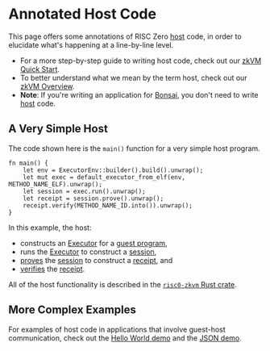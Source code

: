 # Annotated Host Code
This page offers some annotations of RISC Zero [host] code, in order to elucidate what's happening at a line-by-line level. 
- For a more step-by-step guide to writing host code, check out our [zkVM Quick Start]. 
- To better understand what we mean by the term host, check out our [zkVM Overview]. 
- **Note**: If you're writing an application for [Bonsai], you don't need to write [host] code.
 
## A Very Simple Host
The code shown here is the `main()` function for a very simple host program. 
```
fn main() {
    let env = ExecutorEnv::builder().build().unwrap();
    let mut exec = default_executor_from_elf(env, METHOD_NAME_ELF).unwrap();
    let session = exec.run().unwrap();
    let receipt = session.prove().unwrap();
    receipt.verify(METHOD_NAME_ID.into()).unwrap();
}
```
In this example, the host: 
- constructs an [Executor] for a [guest program], 
- runs the [Executor] to construct a [session],
- [proves] the [session] to construct a [receipt], and 
- [verifies] the [receipt]. 

All of the host functionality is described in the [`risc0-zkvm` Rust crate].

## More Complex Examples
For examples of host code in applications that involve guest-host communication, check out the [Hello World demo] and the [JSON demo].

[Bonsai]: ../../bonsai/
[executor]: ../key-terminology.md#executor
[guest]: ../key-terminology.md#guest
[guest program]: ../key-terminology.md#guest-program
[session]: ../key-terminology.md#session
[receipt]: ../key-terminology.md#receipt
[proves]: ../key-terminology.md#validity-proof
[verifies]: ../key-terminology.md#verify
[host]: ../key-terminology.md#host
[`guest` module]: https://docs.rs/risc0-zkvm/0.16/risc0_zkvm/guest/index.html
[host]: ../key-terminology.md#host
[`risc0-zkvm` Rust crate]: https://docs.rs/risc0-zkvm/0.16/risc0_zkvm/index.html
[journal]: ../key-terminology.md#journal
[method]: ../key-terminology.md#method
[zkVM Quick Start]: ../quickstart.md
[zkVM Overview]: ../zkvm_overview.md
[Hello World demo]: https://github.com/risc0/risc0/tree/v0.18.0/examples/hello-world
[JSON demo]: https://github.com/risc0/risc0/blob/main/examples/json/src/main.rs
